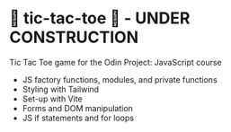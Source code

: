 # 🚧 tic-tac-toe 🚧 - UNDER CONSTRUCTION
Tic Tac Toe game for the Odin Project: JavaScript course

- JS factory functions, modules, and private functions
- Styling with Tailwind
- Set-up with Vite
- Forms and DOM manipulation
- JS if statements and for loops